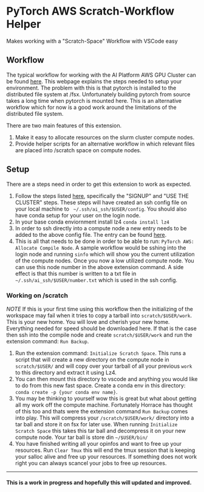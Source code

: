 # PyTorch AWS Scratch-Workflow Helper

Makes working with a "Scratch-Space" Workflow with VSCode easy


## Workflow
The typical workflow for working with the AI Platform AWS GPU Cluster can be
found [here](https://www.internalfb.com/intern/wiki/PyTorch/PyTorchDev/Workflow/PyTorch_environment_setup/pytorch_aws_setup/). This webpage explains the steps needed to
setup your environment. The problem with this is that pytorch is installed to the distributed
file system at /fsx. Unfortunately building pytorch from source takes a long time when pytorch is mounted here. This is an alternative workflow which for now is a good work around the limitations of the distributed file system.

There are two main features of this extension.
1. Make it easy to allocate resources on the slurm cluster compute nodes.
2. Provide helper scripts for an alternative workflow in which relevant files are placed into /scratch space on compute nodes.

## Setup
There are a steps need in order to get this extension to work as expected.

1. Follow the steps listed [here](https://www.internalfb.com/intern/wiki/PyTorch/PyTorchDev/Workflow/PyTorch_environment_setup/pytorch_aws_setup/), specifically the "SIGNUP" and "USE THE CLUSTER" steps. These steps will have created an ssh config file on your local machine to ` ~/.ssh/ai_ssh/$USER/config`. You should also have conda setup for your user on the login node.
2. In your base conda enviornment install lz4 `conda install lz4`
3. In order to ssh directly into a compute node a new entry needs to be added to the above config file. The entry can be found [here](https://fb.quip.com/u1KuAWQGd5CB).
4. This is all that needs to be done in order to be able to run: `PyTorch AWS: Allocate Compile Node`. A sample workflow would be sshing into the login node and running `sinfo` which will show you the current utilization of the compute nodes. Once you now a low utilized compute node. You can use this node number in the above extension command. A side effect is that this number is written to a txt file in `~/.ssh/ai_ssh/$USER/number.txt` which is used in the ssh config.

### Working on /scratch

*NOTE*
If this is your first time using this workflow then the initializing of the workspace may fail when it tries to copy a tarball into `scratch/$USER/work`. This is your new home. You will love and cherish your new home. Everything needed for speed should be downloaded here. If that is the case then ssh into the compile node and create `scratch/$USER/work` and run the extension command: `Run Backup`.


1. Run the extension command: `Initialize Scratch Space`. This runs a script that will create a new directory on the compute node in `scratch/$USER/` and will copy over your tarball of all your previous `work` to this directory and extract it using Lz4.
2. You can then mount this directory to vscode and anything you would like to do from this new fast space. Create a conda env in this directory: `conda create -p {your conda env name}`.
3. You may be thinking to yourself wow this is great but what about getting all my work off the compute machine. Fortunately Horrace has thought of this too and thats were the extension command `Run Backup` comes into play. This will compress your `/scratch/$USER/work/` directory into a tar ball and store it on fsx for later use. When running `Initialize Scratch Space` this takes this tar ball and decompress it on your new compute node.  Your tar ball is store din `~/$USER/bin/`
4. You have finished writing all your opinfos and want to free up your resources. Run `Clear Tmux` this will end the tmux session that is keeping your salloc alive and free up your resources.  If something does not work right you can always scancel your jobs to free up resources.
---
#### This is a work in progress and hopefully this will updated and improved.